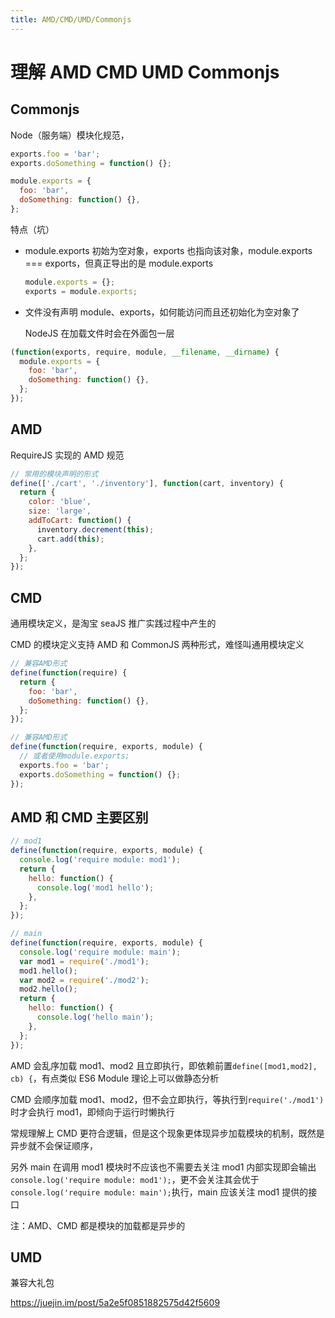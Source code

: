 ```yaml
---
title: AMD/CMD/UMD/Commonjs
---
```


# 理解 AMD CMD UMD Commonjs

## Commonjs

Node（服务端）模块化规范，

```js
exports.foo = 'bar';
exports.doSomething = function() {};
```

```js
module.exports = {
  foo: 'bar',
  doSomething: function() {},
};
```

特点（坑）

- module.exports 初始为空对象，exports 也指向该对象，module.exports === exports，但真正导出的是 module.exports

  ```js
  module.exports = {};
  exports = module.exports;
  ```

- 文件没有声明 module、exports，如何能访问而且还初始化为空对象了

  NodeJS 在加载文件时会在外面包一层

```js
(function(exports, require, module, __filename, __dirname) {
  module.exports = {
    foo: 'bar',
    doSomething: function() {},
  };
});
```

## AMD

RequireJS 实现的 AMD 规范

```js
// 常用的模块声明的形式
define(['./cart', './inventory'], function(cart, inventory) {
  return {
    color: 'blue',
    size: 'large',
    addToCart: function() {
      inventory.decrement(this);
      cart.add(this);
    },
  };
});
```

## CMD

通用模块定义，是淘宝 seaJS 推广实践过程中产生的

CMD 的模块定义支持 AMD 和 CommonJS 两种形式，难怪叫通用模块定义

```js
// 兼容AMD形式
define(function(require) {
  return {
    foo: 'bar',
    doSomething: function() {},
  };
});

// 兼容AMD形式
define(function(require, exports, module) {
  // 或者使用module.exports;
  exports.foo = 'bar';
  exports.doSomething = function() {};
});
```

## AMD 和 CMD 主要区别

```js
// mod1
define(function(require, exports, module) {
  console.log('require module: mod1');
  return {
    hello: function() {
      console.log('mod1 hello');
    },
  };
});

// main
define(function(require, exports, module) {
  console.log('require module: main');
  var mod1 = require('./mod1');
  mod1.hello();
  var mod2 = require('./mod2');
  mod2.hello();
  return {
    hello: function() {
      console.log('hello main');
    },
  };
});
```

AMD 会乱序加载 mod1、mod2 且立即执行，即依赖前置`define([mod1,mod2], cb) {`，有点类似 ES6 Module 理论上可以做静态分析

CMD 会顺序加载 mod1、mod2，但不会立即执行，等执行到`require('./mod1')`时才会执行 mod1，即倾向于运行时懒执行

常规理解上 CMD 更符合逻辑，但是这个现象更体现异步加载模块的机制，既然是异步就不会保证顺序，

另外 main 在调用 mod1 模块时不应该也不需要去关注 mod1 内部实现即会输出`console.log('require module: mod1');`，更不会关注其会优于`console.log('require module: main');`执行，main 应该关注 mod1 提供的接口

注：AMD、CMD 都是模块的加载都是异步的

## UMD

兼容大礼包

https://juejin.im/post/5a2e5f0851882575d42f5609
